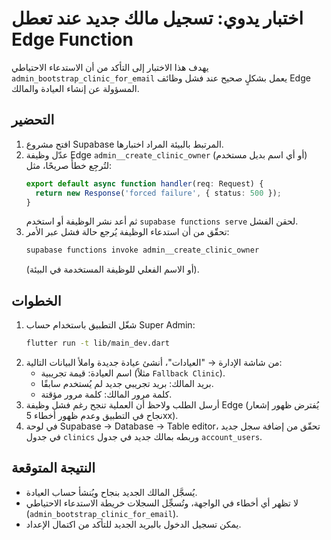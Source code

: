 # اختبار يدوي: تسجيل مالك جديد عند تعطل Edge Function

يهدف هذا الاختبار إلى التأكد من أن الاستدعاء الاحتياطي `admin_bootstrap_clinic_for_email`
يعمل بشكلٍ صحيح عند فشل وظائف Edge المسؤولة عن إنشاء العيادة والمالك.

## التحضير
1. افتح مشروع Supabase المرتبط بالبيئة المراد اختبارها.
2. عدّل وظيفة Edge `admin__create_clinic_owner` (أو أي اسم بديل مستخدم)
   لتُرجِع خطأً صريحًا، مثل:
   ```ts
   export default async function handler(req: Request) {
     return new Response('forced failure', { status: 500 });
   }
   ```
   ثم أعد نشر الوظيفة أو استخدم `supabase functions serve` لحقن الفشل.
3. تحقّق من أن استدعاء الوظيفة يُرجع حالة فشل عبر الأمر:
   ```bash
   supabase functions invoke admin__create_clinic_owner
   ```
   (أو الاسم الفعلي للوظيفة المستخدمة في البيئة).

## الخطوات
1. شغّل التطبيق باستخدام حساب Super Admin:
   ```bash
   flutter run -t lib/main_dev.dart
   ```
2. من شاشة الإدارة → "العيادات"، أنشئ عيادة جديدة واملأ البيانات التالية:
   - اسم العيادة: قيمة تجريبية (مثلاً `Fallback Clinic`).
   - بريد المالك: بريد تجريبي جديد لم يُستخدم سابقًا.
   - كلمة مرور المالك: كلمة مرور مؤقتة.
3. أرسل الطلب ولاحظ أن العملية تنجح رغم فشل وظيفة Edge (يُفترض ظهور إشعار نجاح
   في التطبيق وعدم ظهور أخطاء 5xx).
4. في لوحة Supabase → Database → Table editor، تحقّق من إضافة سجل جديد في
   جدول `clinics` وربطه بمالك جديد في جدول `account_users`.

## النتيجة المتوقعة
- يُسجَّل المالك الجديد بنجاح ويُنشأ حساب العيادة.
- لا تظهر أي أخطاء في الواجهة، وتُسجِّل السجلات خريطة الاستدعاء الاحتياطي
  (`admin_bootstrap_clinic_for_email`).
- يمكن تسجيل الدخول بالبريد الجديد للتأكد من اكتمال الإعداد.
